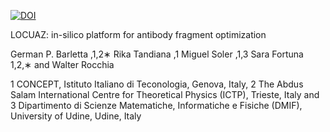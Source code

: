 [![DOI](https://zenodo.org/badge/666333822.svg)](https://zenodo.org/doi/10.5281/zenodo.10937350)


LOCUAZ: in-silico platform for antibody fragment optimization

German P. Barletta ,1,2∗ Rika Tandiana ,1 Miguel Soler ,1,3 Sara Fortuna 1,2,∗
and Walter Rocchia

1 CONCEPT, Istituto Italiano di Teconologia, Genova, Italy, 2 The Abdus Salam International Centre for Theoretical Physics (ICTP),
Trieste, Italy and 3 Dipartimento di Scienze Matematiche, Informatiche e Fisiche (DMIF), University of Udine, Udine, Italy
